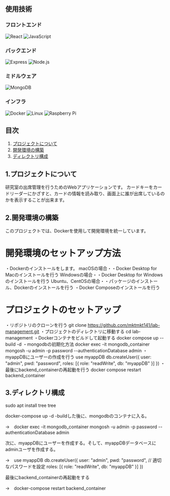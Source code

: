 
## 使用技術

### フロントエンド

![React](https://img.shields.io/badge/Frontend_Framework-React-blue?logo=react)
![JavaScript](https://img.shields.io/badge/Language-JavaScript-blue?logo=typescript)

### バックエンド

![Express](https://img.shields.io/badge/Backend_Framework-Express-black?logo=express)
![Node.js](https://img.shields.io/badge/Language-Node.js-green?logo=node.js)

### ミドルウェア

![MongoDB](https://img.shields.io/badge/Database-MongoDB-green?logo=mongodb)

### インフラ

![Docker](https://img.shields.io/badge/Infrastructure-Docker-blue?logo=docker)
![Linux](https://img.shields.io/badge/OS-Linux-yellow?logo=linux)
![Raspberry Pi](https://img.shields.io/badge/Hardware-RaspberryPi-C51A4A?logo=raspberry-pi)

## 目次

1. [プロジェクトについて](#プロジェクトについて)
2. [開発環境の構築](#開発環境の構築)
3. [ディレクトリ構成](#ディレクトリ構成)



## 1.プロジェクトについて
研究室の出席管理を行うためのWebアプリケーションです。
カードキーをカードリーダーにかざすと、カードの情報を読み取り、画面上に誰が出席しているのかを表示することが出来ます。

## 2.開発環境の構築
このプロジェクトでは、Dockerを使用して開発環境を統一しています。
# 開発環境のセットアップ方法
・Dockerのインストールをします。
macOSの場合・・Docker Desktop for Macのインストールを行う
Windowsの場合・・Docker Desktop for Windowsのインストールを行う
Ubuntu、CentOSの場合・・パッケージのインストール、Dockerのインストールを行う
・Docker Composeのインストールを行う

# プロジェクトのセットアップ
・リポジトリのクローンを行う
git clone https://github.com/mktmkt141/lab-management.git
・プロジェクトのディレクトリに移動する
cd lab-management
・Dockerコンテナをビルドして起動する
docker compose up --build -d
・mongodbの初期化方法
docker exec -it mongodb_container mongosh -u admin -p password --authenticationDatabase admin
・myappDBにユーザーの作成を行う
use myappDB
db.createUser({ user: "admin", pwd: "password",  roles: [{ role: "readWrite", db: "myappDB" }] })
・最後にbackend_containerの再起動を行う
docker compose restart backend_container

## 3.ディレクトリ構成
sudo apt install tree
tree













docker-compose up -d -buildした後に、mongodbのコンテナに入る。

→　docker exec -it mongodb_container mongosh -u admin -p password --authenticationDatabase admin

次に、myappDBにユーザーを作成する。そして、myappDBデータベースにadminユーザを作成する。

→　use myappDB
db.createUser({
  user: "admin",
  pwd: "password",  // 適切なパスワードを設定
  roles: [{ role: "readWrite", db: "myappDB" }]
})

最後にbackend_containerの再起動をする

→　docker-compose restart backend_container
